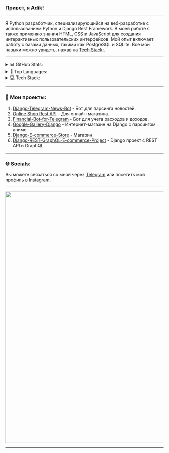 ### Привет, я Adik!

---

Я Python разработчик, специализирующийся на веб-разработке с использованием Python и Django Rest Framework. В моей работе я также применяю знания HTML, CSS и JavaScript для создания интерактивных пользовательских интерфейсов. Мой опыт включает работу с базами данных, такими как PostgreSQL и SQLite. Все мои навыки можно увидеть, нажав на [Tech Stack:](#my-skills).

---

<details>
  <summary>📊 GitHub Stats:</summary>
  <img src="https://github-readme-stats.vercel.app/api?username=Adik8712&theme=onedark&hide_border=true&include_all_commits=false&count_private=true" width="400px">
  <img src="https://github-readme-streak-stats.herokuapp.com/?user=Adik8712&theme=onedark&hide_border=true" width="400px">
</details>

<details>
  <summary>📝 Top Languages:</summary>
  <img src="https://github-readme-stats.vercel.app/api/top-langs/?username=Adik8712&theme=onedark&hide_border=true&include_all_commits=false&count_private=true&layout=compact" width="400px">
</details>

<details>
  <summary>💻 Tech Stack:</summary>
    <table border="1">
      <tr>
          <td>
              <img src="https://img.shields.io/badge/javascript-%23323330.svg?style=for-the-badge&logo=javascript&logoColor=%23F7DF1E">
              <img src="https://img.shields.io/badge/git-%23F05033.svg?style=for-the-badge&logo=git&logoColor=white">
              <img src="https://img.shields.io/badge/html5-%23E34F26.svg?style=for-the-badge&logo=html5&logoColor=white">
              <img src="https://img.shields.io/badge/postgresql-%23316192.svg?style=for-the-badge&logo=postgresql&logoColor=white">
              <img src="https://img.shields.io/badge/linux-FCC624?style=for-the-badge&logo=linux&logoColor=black">
              <img src="https://img.shields.io/badge/python-3670A0?style=for-the-badge&logo=python&logoColor=ffdd54">
              <img src="https://img.shields.io/badge/node.js-%23323330.svg?style=for-the-badge&logo=node.js&logoColor=%23F7DF1E">
              <img src="https://img.shields.io/badge/rest-api-%231572B6.svg?style=for-the-badge">
              <img src="https://img.shields.io/badge/docker-%230db7ed.svg?style=for-the-badge&logo=docker&logoColor=white">
              <img src="https://img.shields.io/badge/api-%23096DD1.svg?style=for-the-badge">
              <img src="https://img.shields.io/badge/css3-%231572B6.svg?style=for-the-badge&logo=css3&logoColor=white">
              <img src="https://img.shields.io/badge/bootstrap-%23563D7C.svg?style=for-the-badge&logo=bootstrap&logoColor=white">
              <img src="https://img.shields.io/badge/django-%23092E20.svg?style=for-the-badge&logo=django&logoColor=white">
              <img src="https://img.shields.io/badge/sqlite-%2307405e.svg?style=for-the-badge&logo=sqlite&logoColor=white">
              <img src="https://img.shields.io/badge/postman-FF6C37?style=for-the-badge&logo=postman&logoColor=white">
              <img src="https://img.shields.io/badge/figma-%23F24E1E.svg?style=for-the-badge&logo=figma&logoColor=white">
              <img src="https://img.shields.io/badge/django_rest_framework-ff1709?style=for-the-badge&logo=django&logoColor=white&color=ff1709&labelColor=gray">
              <img src="https://img.shields.io/badge/mongodb-%234ea94b.svg?style=for-the-badge&logo=mongodb&logoColor=white">
              <img src="https://img.shields.io/badge/react_native-%23096DD1.svg?style=for-the-badge&logo=react&logoColor=white">
              <img src="https://img.shields.io/badge/frameworks-%23009639.svg?style=for-the-badge">
              <img src="https://img.shields.io/badge/github-%231572B6.svg?style=for-the-badge&logo=github&logoColor=white">
              <img src="https://img.shields.io/badge/database-%23009639.svg?style=for-the-badge">
              <img src="https://img.shields.io/badge/fastapi-005571?style=for-the-badge&logo=fastapi">
              <img src="https://img.shields.io/badge/dbeaver-0769AD?style=for-the-badge&logo=dbeaver&logoColor=white">
          </td>
      </tr>
  </table>
</details>

---

### 💼 Мои проекты:

1. [Django-Telegram-News-Bot](https://github.com/Adik8712/Django-Telegram-News-Bot) - Бот для парсинга новостей.
2. [Online Shop Rest API](https://github.com/Adik8712/OnlineShopRestApiTwo) - Для онлайн магазина.
3. [Financial-Bot-for-Telegram](https://github.com/Adik8712/Financial-Bot-for-Telegram) - Бот для учета расходов и доходов.
4. [Google-Gallery-Django](https://github.com/Adik8712/GoogleGalleryDjango) - Интернет-магазин на Django с парсингом аниме
5. [Django-E-commerce-Store](https://github.com/Adik8712/Django-E-commerce-Store) - Магазин
6. [Django-REST-GraphQL-E-commerce-Project](https://github.com/Adik8712/Django-REST-GraphQL-E-commerce-Project) - Django проект с REST API и GraphQL

---

### 🌐 Socials:

Вы можете связаться со мной через [Telegram](https://t.me/AdikPy) или посетить мой профиль в [Instagram](https://instagram.com/adik.abashev).

---

<img src="https://github-profile-trophy.vercel.app/?username=Adik8712&theme=darkhub&no-frame=true&no-bg=false&margin-w=4" width="800px">

---
